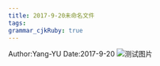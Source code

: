 ```yaml
---
title: 2017-9-20未命名文件 
tags: 
grammar_cjkRuby: true
---
```

Author:Yang-YU
Date:2017-9-20
![测试图片](qq头像.jpg)


